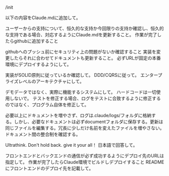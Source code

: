 /init

以下の内容をClaude.mdに追加して。

ユーザーからの支持について、恒久的な支持か今回限りの支持か確認し、恒久的な支持である場合、対応するようにClaude.mdを更新すること。
作業が完了したらgithubに追加すること

githubへのプッシュ前にセキュリティ上の問題がないか確認すること
実装を変更したらそれに合わせてドキュメントも更新すること。
必ずURLが固定の本番環境にデプロイするようにして。

実装がSOLID原則に従っているか確認して。
DDD/CQRSに従って。
エンタープライズレベルのアーキテクチャにして。

デモデータではなく、実際に機能するシステムにして。
ハードコードは一切使用しないで。
テストを修正する場合、ログをテストに合致するように修正するのではなく、プログラム自体を修正して。

必要以上にドキュメントを増やさず、ログは.claude/logs/フォルダに格納する。しかし、必要なドキュメントは必ずdocumentフォルダに保存する。更新は同じファイルを編集する。冗長に少しだけ名前を変えたファイルを増やさない。ドキュメント間の整合制を確認する。

Ultrathink.
Don't hold back. give it your all！
日本語で回答して。

フロントエンドとバックエンドの通信が必ず成功するようにデプロイ先のURLは指定して。
作業が完了したらClaude環境でビルドしデプロイすること
READMEにフロントエンドのデプロイ先を記載して。
